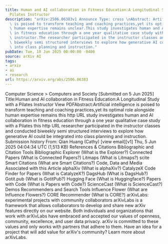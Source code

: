 ```yaml
---
title: Human and AI collaboration in Fitness Education:A Longitudinal Study with a
  Pilates Instructor
description: "arXiv:2506.06383v1 Announce Type: cross \nAbstract: Artificial intelligence\
  \ is poised to transform teaching and coaching practices,yet its optimal role alongside\
  \ human expertise remains unclear.This study investigates human and AI collaboration\
  \ in fitness education through a one year qualitative case study with a Pilates\
  \ instructor.The researcher participated in the instructor classes and conducted\
  \ biweekly semi structured interviews to explore how generative AI could be integrated\
  \ into class planning and instruction."
pubDate: Tue, 10 Jun 2025 00:00:00 -0400
source: arXiv AI
tags:
- arxiv
- ai
- research
url: https://arxiv.org/abs/2506.06383
---
```


Computer Science > Computers and Society
[Submitted on 5 Jun 2025]
Title:Human and AI collaboration in Fitness Education:A Longitudinal Study with a Pilates Instructor
View PDFAbstract:Artificial intelligence is poised to transform teaching and coaching practices,yet its optimal role alongside human expertise remains this http URL study investigates human and AI collaboration in fitness education through a one year qualitative case study with a Pilates this http URL researcher participated in the instructor classes and conducted biweekly semi structured interviews to explore how generative AI could be integrated into class planning and instruction.
Submission history
From: Qian Huang (Cathy) [view email][v1] Thu, 5 Jun 2025 04:04:34 UTC (1,513 KB)
References & Citations
Bibliographic and Citation Tools
Bibliographic Explorer (What is the Explorer?)
Connected Papers (What is Connected Papers?)
Litmaps (What is Litmaps?)
scite Smart Citations (What are Smart Citations?)
Code, Data and Media Associated with this Article
alphaXiv (What is alphaXiv?)
CatalyzeX Code Finder for Papers (What is CatalyzeX?)
DagsHub (What is DagsHub?)
Gotit.pub (What is GotitPub?)
Hugging Face (What is Huggingface?)
Papers with Code (What is Papers with Code?)
ScienceCast (What is ScienceCast?)
Demos
Recommenders and Search Tools
Influence Flower (What are Influence Flowers?)
CORE Recommender (What is CORE?)
arXivLabs: experimental projects with community collaborators
arXivLabs is a framework that allows collaborators to develop and share new arXiv features directly on our website.
Both individuals and organizations that work with arXivLabs have embraced and accepted our values of openness, community, excellence, and user data privacy. arXiv is committed to these values and only works with partners that adhere to them.
Have an idea for a project that will add value for arXiv's community? Learn more about arXivLabs.